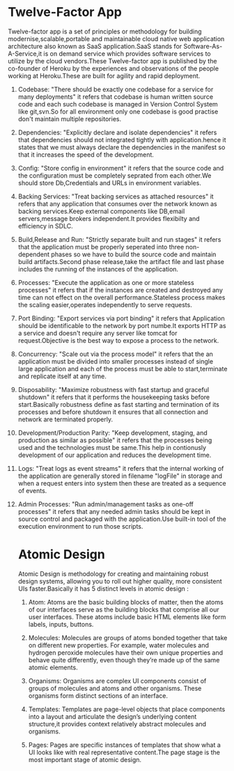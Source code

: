 # Twelve-Factor App

Twelve-factor app is a set of principles or methodology for building modernise,scalable,portable and maintainable cloud native web application architecture also known as SaaS application.SaaS stands for Software-As-A-Service,it is on demand service which provides software services to utilize by the cloud vendors.These Twelve-factor app is published by the co-founder of Heroku by the experiences and observations of the people working at Heroku.These are built for agility and rapid deployment.

1.  Codebase:
    "There should be exactly one codebase for a service for many deployments" it refers that codebase is human written source code and each such codebase is managed in Version Control System like git,svn.So for all environment only one codebase is good practise don't maintain multiple repositories.

2.  Dependencies:
    "Explicitly declare and isolate dependencies" it refers that dependencies should not integrated tightly with application.hence it states that we must always declare the dependencies in the manifest so that it increases the speed of the development.

3.  Config:
    "Store config in environment" it refers that the source code and the configuration must be completely seprated from each other.We should store Db,Credentials and URLs in environment variables.

4.  Backing Services:
    "Treat backing services as attached resources" it refers that any application that consumes over the network known as backing services.Keep external components like DB,email servers,message brokers independent.It provides flexibilty and efficiency in SDLC.

5.  Build,Release and Run:
    "Strictly separate built and run stages" it refers that the application must be properly seperated into three non-dependent phases so we have to build the source code and maintain build artifacts.Second phase release,take the artifact file and last phase includes the running of the instances of the application.

6.  Processes:
    "Execute the application as one or more stateless processes" it refers that if the instances are created and destroyed any time can not effect on the overall performance.Stateless process makes the scaling easier,operates independently to serve requests.

7.  Port Binding:
    "Export services via port binding" it refers that Application should be identificable to the network by port numbe.It exports HTTP as a service and doesn't require any server like tomcat for request.Objective is the best way to expose a process to the network.

8.  Concurrency:
    "Scale out via the process model" it refers that the an application must be divided into smaller processes instead of single large application and each of the process must be able to start,terminate and replicate itself at any time.

9.  Disposability:
    "Maximize robustness with fast startup and graceful shutdown" it refers that it performs the housekeeping tasks before start.Basically robustness define as fast starting and termination of its processes and before shutdown it ensures that all connection and network are terminated properly.

10. Development/Production Parity:
    "Keep development, staging, and production as similar as possible" it refers that the processes being used and the technologies must be same.This help in contionusly development of our application and reduces the development time.

11. Logs:
    "Treat logs as event streams" it refers that the internal working of the application are generally stored in filename "logFile" in storage and when a request enters into system then these are treated as a sequence of events.

12. Admin Processes:
    "Run admin/management tasks as one-off processes" it refers that any needed admin tasks should be kept in source control and packaged with the application.Use built-in tool of the execution environment to run those scripts.

    # Atomic Design

    Atomic Design is methodology for creating and maintaining robust design systems, allowing you to roll out higher quality, more consistent UIs faster.Basically it has 5 distinct levels in atomic design :

    1. Atom:
       Atoms are the basic building blocks of matter, then the atoms of our interfaces serve as the building blocks that comprise all our user interfaces. These atoms include basic HTML elements like form labels, inputs, buttons.

    2. Molecules:
       Molecules are groups of atoms bonded together that take on different new properties. For example, water molecules and hydrogen peroxide molecules have their own unique properties and behave quite differently, even though they’re made up of the same atomic elements.

    3. Organisms:
       Organisms are complex UI components consist of groups of molecules and atoms and other organisms. These organisms form distinct sections of an interface.

    4. Templates:
       Templates are page-level objects that place components into a layout and articulate the design’s underlying content structure,it provides context relatively abstract molecules and organisms.

    5. Pages:
       Pages are specific instances of templates that show what a UI looks like with real representative content.The page stage is the most important stage of atomic design.
